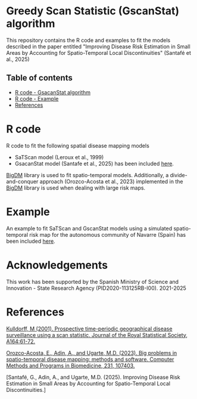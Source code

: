# Greedy Scan Statistic (GscanStat) algorithm

This repository contains the R code and examples to fit the models described in the paper entitled "Improving Disease Risk Estimation in Small Areas by Accounting for Spatio-Temporal Local Discontinuities" (Santafé et al., 2025)

## Table of contents
- [R code - GsacanStat algorithm](#R-code)
- [R code - Example](#Example)
- [References](#References)




# R code
R code to fit the following spatial disease mapping models
- SaTScan model (Leroux et al., 1999)
- GsacanStat model (Santafe et al., 2025)
  has been included [here](https://github.com/spatialstatisticsupna/DBSC_article/blob/master/R/).

[BigDM](https://github.com/spatialstatisticsupna/bigDM) library is used to fit spatio-temporal models. Additionally, a divide-and-conquer approach (Orozco-Acosta et al., 2023) implemented in the [BigDM](https://github.com/spatialstatisticsupna/bigDM) library is used when dealing with large risk maps.

# Example
An example to fit SaTScan and GscanStat models using a simulated spatio-temporal risk map for the autonomous community of Navarre (Spain) has been included [here](https://github.com/spatialstatisticsupna/DBSC_article/blob/master/R/).

# Acknowledgements
This work has been supported by the Spanish Ministry of Science and Innovation - State Research Agency (PID2020-113125RB-I00). 2021-2025

# References
[Kulldorff, M (2001). Prospective time-periodic geographical disease surveillance using a scan statistic. Journal of the Royal Statistical Society, A164:61-72.](https://www.jstor.org/stable/pdf/2680534)

[Orozco-Acosta, E., Adin, A., and Ugarte, M.D. (2023). Big problems in spatio-temporal disease mapping: methods and software. Computer Methods and Programs in Biomedicine, 231, 107403.](https://doi.org/10.1016/j.cmpb.2023.107403)

[Santafé, G., Adin, A., and Ugarte, M.D. (2025). Improving Disease Risk Estimation in Small Areas by Accounting for Spatio-Temporal Local Discontinuities.]  
